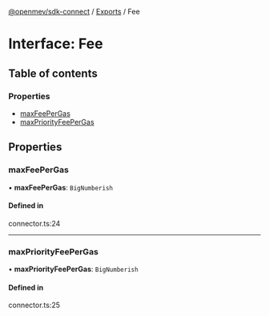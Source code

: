 [@openmev/sdk-connect](../README.md) / [Exports](../modules.md) / Fee

# Interface: Fee

## Table of contents

### Properties

- [maxFeePerGas](Fee.md#maxfeepergas)
- [maxPriorityFeePerGas](Fee.md#maxpriorityfeepergas)

## Properties

### maxFeePerGas

• **maxFeePerGas**: `BigNumberish`

#### Defined in

connector.ts:24

---

### maxPriorityFeePerGas

• **maxPriorityFeePerGas**: `BigNumberish`

#### Defined in

connector.ts:25
